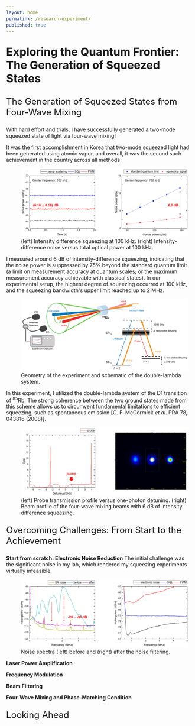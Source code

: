 ```yaml
---
layout: home
permalink: /research-experiment/
published: true
---
```


<p style="font-size: 30px;"><b>Exploring the Quantum Frontier: The Generation of Squeezed States</b></p>

<p style="font-size: 24px;">The Generation of Squeezed States from Four-Wave Mixing</p>

With hard effort and trials, I have successfully generated a two-mode squeezed state of light via four-wave mixing!

It was the first accomplishment in Korea that two-mode squeezed light had been generated using atomic vapor, and overall, it was the second such achievement in the country across all methods

<figure style="width: 90%" class="align-center">
  <img src="/assets/images/squeezing-1.png" alt="">
  <figcaption>(left) Intensity difference squeezing at 100 kHz. (right) Intensity-difference noise versus total optical power at 100 kHz.</figcaption>
</figure>

I measured around 6 dB of intensity-difference squeezing, indicating that the noise power is suppressed by 75% beyond the standard quantum limit (a limit on measurement accuracy at quantum scales; or the maximum measurement accuracy achievable with classical states). In our experimental setup, the highest degree of squeezing occurred at 100 kHz, and the squeezing bandwidth's upper limit reached up to 2 MHz.

<figure style="width: 90%" class="align-center">
  <img src="/assets/images/squeezing-2.png" alt="">
  <figcaption>Geometry of the experiment and schematic of the double-lambda system.</figcaption>
</figure>

In this experiment, I utilized the double-lambda system of the D1 transition of <sup>85</sup>Rb. The strong coherence between the two ground states made from this scheme allows us to circumvent fundamental limitations to efficient squeezing, such as spontaneous emission [C. F. McCormick _et al_. PRA 78, 043816 (2008)].

<figure style="width: 90%" class="align-center">
  <img src="/assets/images/squeezing-3.png" alt="">
  <figcaption>(left) Probe transmission profile versus one-photon detuning. (right) Beam profile of the four-wave mixing beams with 6 dB of intensity difference squeezing.</figcaption>
</figure>

<p style="font-size: 24px;">Overcoming Challenges: From Start to the Achievement</p>

<b>Start from scratch: Electronic Noise Reduction</b>
The initial challenge was the significant noise in my lab, which rendered my squeezing experiments virtually infeasible.

<figure style="width: 90%" class="align-center">
  <img src="/assets/images/squeezing-5.png" alt="">
  <figcaption>Noise spectra (left) before and (right) after the noise filtering.</figcaption>
</figure>

<b>Laser Power Amplification</b>

<b>Frequency Modulation</b>

<b>Beam Filtering</b>

<b>Four-Wave Mixing and Phase-Matching Condition</b>

<p style="font-size: 24px;">Looking Ahead</p>

